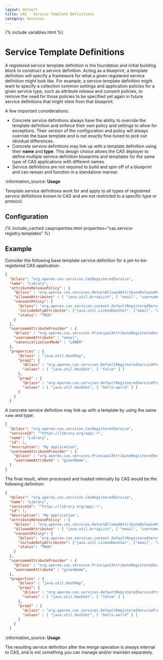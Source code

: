 ```yaml
---
layout: default
title: CAS - Service Template Definitions
category: Services
---
```


{% include variables.html %}

# Service Template Definitions

A registered service template definition is the foundation and initial building block to construct a service definition.
Acting as a blueprint, a template definition will specify a framework for what a given registered service definition might look like.
For example, a service template definition might want to specify a collection common settings and application policies for a given
service type, such as attribute release and consent policies, to remove the need for those policies to be specified yet again in future service definitions 
that might stem from that blueprint.

A few important considerations:

- Concrete service definitions always have the ability to override the template definition and enforce their own policy and settings to allow for exceptions.
  Their version of the configuration and policy will always override the base template and is not exactly fine-tuned to pick out idividual differences.
- Concrete service definitions may link up with a template definition using their **name** and **type**. This design choice allows the CAS deployer to define 
  multiple service definition blueprints and templates for the same type of CAS applications with different names.
- Service definitions are not required to build and spin off of a blueprint and can remain and function in a standalone manner.

<div class="alert alert-info">:information_source: <strong>Usage</strong><p>
Template service definitions work for and apply to all types of registered service definitions known to CAS and
are not restricted to a specific type or protocol.</p></div>

## Configuration

{% include_cached casproperties.html properties="cas.service-registry.templates" %}
 
## Example

Consider the following base template service definition for a yet-to-be-registered CAS application:

```json
{
  "@class": "org.apereo.cas.services.CasRegisteredService",
  "name": "Library",
  "attributeReleasePolicy" : {
    "@class" : "org.apereo.cas.services.ReturnAllowedAttributeReleasePolicy",
    "allowedAttributes" : [ "java.util.ArrayList", [ "email", "username" ] ],
    "consentPolicy": {
      "@class": "org.apereo.cas.services.consent.DefaultRegisteredServiceConsentPolicy",
      "includeOnlyAttributes": ["java.util.LinkedHashSet", ["email", "username"]],
      "status": "TRUE"
    }    
  },
  "usernameAttributeProvider" : {
    "@class" : "org.apereo.cas.services.PrincipalAttributeRegisteredServiceUsernameProvider",
    "usernameAttribute" : "email",
    "canonicalizationMode" : "LOWER"
  },
  "properties" : {
      "@class" : "java.util.HashMap",
      "prop1": {
        "@class" : "org.apereo.cas.services.DefaultRegisteredServiceProperty",
        "values" : [ "java.util.HashSet", [ "false" ] ]
      },
      "prop2" : {
        "@class" : "org.apereo.cas.services.DefaultRegisteredServiceProperty",
        "values" : [ "java.util.HashSet", [ "hello-world" ] ]
      }
    }
  }
```
   
A concrete service definition may link up with a template by using the same `name` and type:

```json
{
  "@class": "org.apereo.cas.services.CasRegisteredService",
  "serviceId": "^https://library.org/app/.+",
  "name": "Library",
  "id": 1,
  "description": "My application",
  "usernameAttributeProvider" : {
    "@class" : "org.apereo.cas.services.PrincipalAttributeRegisteredServiceUsernameProvider",
    "usernameAttribute" : "givenName",
  }
}
```

The final result, when processed and loaded internally by CAS would be the following definition:

```json
{
  "@class": "org.apereo.cas.services.CasRegisteredService",
  "name": "Library",
  "serviceId": "^https://library.org/app/.+",
  "id": 1,
  "description": "My application",
  "attributeReleasePolicy" : {
    "@class" : "org.apereo.cas.services.ReturnAllowedAttributeReleasePolicy",
    "allowedAttributes" : [ "java.util.ArrayList", [ "email", "username" ] ],
    "consentPolicy": {
      "@class": "org.apereo.cas.services.consent.DefaultRegisteredServiceConsentPolicy",
      "includeOnlyAttributes": ["java.util.LinkedHashSet", ["email", "username"]],
      "status": "TRUE"
    }    
  },
  "usernameAttributeProvider" : {
    "@class" : "org.apereo.cas.services.PrincipalAttributeRegisteredServiceUsernameProvider",
    "usernameAttribute" : "givenName",
  },
  "properties" : {
      "@class" : "java.util.HashMap",
      "prop1": {
        "@class" : "org.apereo.cas.services.DefaultRegisteredServiceProperty",
        "values" : [ "java.util.HashSet", [ "false" ] ]
      },
      "prop2" : {
        "@class" : "org.apereo.cas.services.DefaultRegisteredServiceProperty",
        "values" : [ "java.util.HashSet", [ "hello-world" ] ]
      }
    }
  }
```

<div class="alert alert-info">:information_source: <strong>Usage</strong><p>
The resulting service definition after the merge operation is always internal to CAS, and is not something you can 
manage and/or maintain separately.</p></div>
